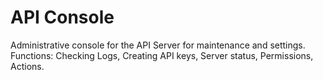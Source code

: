# API Console

Administrative console for the API Server for maintenance and settings.
Functions:
Checking Logs, Creating API keys, Server status, Permissions, Actions.
